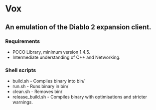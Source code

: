 <p><h1>Vox</h1></p>

<p><h2>An emulation of the Diablo 2 expansion client.</h2></p>


<h3>Requirements</h3>
<ul>
	<li>POCO Library, minimum version 1.4.5.</li>
	<li>Intermediate understanding of C++ and Networking.</li>
</ul>

<h3>Shell scripts</h3>
<ul>
	<li>build.sh - Compiles binary into bin/</li>
	<li>run.sh - Runs binary in bin/</li>
	<li>clean.sh - Removes bin/</li>
	<li>release_build.sh - Compiles binary with optimisations and stricter warnings.</li>
</ul>
